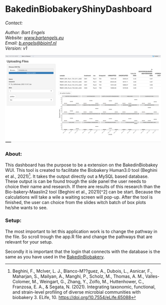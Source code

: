 # BakedinBiobakeryShinyDashboard
*Contact:*

*Author: Bart Engels*
<br>
*Website: www.bartengels.eu*
<br>
*Email: b.engels@bioinf.nl*
<br>
*Version: v1*

![Flowchart application](static/img/dashboard.png)

### About:

This dashboard has the purpose to be a extension on the BakedinBiobakey WUI. This tool is created to facilitate the Biobakery Human3.0 tool (Beghini et al., 2021)[^1]. It takes the output directly out a MySQL based database. These output is can be found trough the side panel the user needs to choice their name and research. If there are results of this research than the Bio-bakery-Maaslin2 tool (Beghini et al., 2021)[^2] can be start. Because the calculations will take a wile a waiting screen will pop-up. After the tool is finished, the user can choice from the slides witch batch of box plots he/she wants to see.



### Setup:

The most important to let this application work is to change the pathway in the file. So scroll trough the app.R file and change the pathways that are relevant for your setup.

Secondly it is important that the login that connects with the database is the same as you have used in the [BakedinBiobakery](https://github.com/GitMasterBart/BakedInBiobakery). 






[^1]: Beghini, F., McIver, L. J., Blanco-M??guez, A., Dubois, L., Asnicar, F., Maharjan, S., Mailyan, A., Manghi, P., Scholz, M., Thomas, A. M., Valles-Colomer, M., Weingart, G., Zhang, Y., Zolfo, M., Huttenhower, C., Franzosa, E. A., & Segata, N. (2021). Integrating taxonomic, functional, and strain-level profiling of diverse microbial communities with biobakery 3. ELife, 10. <https://doi.org/10.7554/eLife.65088>

